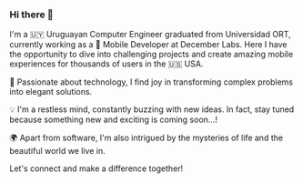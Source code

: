 ### Hi there 👋

I'm a 🇺🇾 Uruguayan Computer Engineer graduated from Universidad ORT, currently working as a 📱 Mobile Developer at December Labs. Here I have the opportunity to dive into challenging projects and create amazing mobile experiences for thousands of users in the 🇺🇸 USA.

🚀 Passionate about technology, I find joy in transforming complex problems into elegant solutions.  

💡 I'm a restless mind, constantly buzzing with new ideas. In fact, stay tuned because something new and exciting is coming soon...!  

🌍 Apart from software, I'm also intrigued by the mysteries of life and the beautiful world we live in.  

Let's connect and make a difference together!
